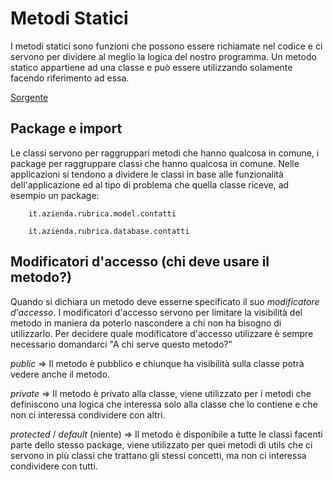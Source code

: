 Metodi Statici
==============


I metodi statici sono funzioni che possono essere richiamate nel codice e ci servono per dividere al meglio la logica del nostro programma. Un metodo statico appartiene ad una classe e può essere utilizzando solamente facendo riferimento ad essa.

[Sorgente](CorsoJava/src/it/agecontrol/corsi/java/lezione2/MetodiStatici.java)

Package e import
-------
Le classi servono per raggruppari metodi che hanno qualcosa in comune, i package per raggruppare classi che hanno qualcosa in comune.
Nelle applicazioni si tendono a dividere le classi in base alle funzionalità dell'applicazione ed al tipo di problema che quella classe riceve, ad esempio un package:

        it.azienda.rubrica.model.contatti

		it.azienda.rubrica.database.contatti


Modificatori d'accesso (chi deve usare il metodo?)
-------
Quando si dichiara un metodo deve esserne specificato il suo _modificatore d'accesso_.
I modificatori d'accesso servono per limitare la visibilità del metodo in maniera da poterlo 	nascondere a chi non ha bisogno di utilizzarlo.
Per decidere quale modificatore d'accesso utilizzare è sempre necessario domandarci "A chi serve questo metodo?"

*public* => Il metodo è pubblico e chiunque ha visibilità sulla classe potrà vedere anche il metodo.

*private* => Il metodo è privato alla classe, viene utilizzato per i metodi che definiscono una logica che interessa solo alla classe che lo contiene e che non ci interessa condividere con altri.

*protected* / *default* (niente) => Il metodo è disponibile a tutte le classi facenti parte dello stesso package, viene utilizzato per quei metodi di utils che ci servono in più classi che trattano gli stessi concetti, ma non ci interessa condividere con tutti.
